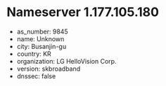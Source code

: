 # Nameserver 1.177.105.180

* as_number: 9845
* name: Unknown
* city: Busanjin-gu
* country: KR
* organization: LG HelloVision Corp.
* version: skbroadband
* dnssec: false
